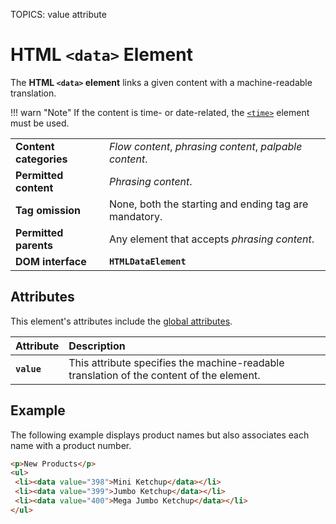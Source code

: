 TOPICS: <data>
        <data> value attribute

# HTML `<data>` Element

The **HTML `<data>` element** links a given content with a machine-readable translation.

!!! warn "Note"
    If the content is time- or date-related, the [`<time>`](/en/webfrontend/<time>) element must be used.

|  |  |
| :-- | :-- |
| **Content categories** | *Flow content*, *phrasing content*, *palpable content*. |
| **Permitted content** | *Phrasing content*. |
| **Tag omission** | None, both the starting and ending tag are mandatory. |
| **Permitted parents** | Any element that accepts *phrasing content*. |
| **DOM interface** | **`HTMLDataElement`** |

## Attributes

This element's attributes include the [global attributes](/en/webfrontend/HTML_Global_Attributes).

| Attribute | Description |
| :-- | :-- |
| **`value`** | This attribute specifies the machine-readable translation of the content of the element.

## Example

The following example displays product names but also associates each name with a product number.

```html
<p>New Products</p>
<ul>
 <li><data value="398">Mini Ketchup</data></li>
 <li><data value="399">Jumbo Ketchup</data></li>
 <li><data value="400">Mega Jumbo Ketchup</data></li>
</ul>
```
